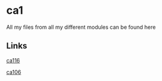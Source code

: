 # ca1

All my files from all my different modules can be found here

## Links
[ca116](http://ca116.computing.dcu.ie/)

[ca106](http://student.computing.dcu.ie/~joycec27/)

